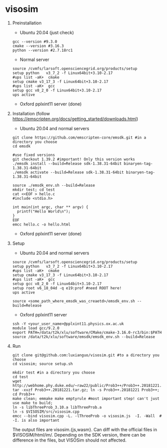 # visosim

1. Preinstallation

    - Ubuntu 20.04 (just check)

    ```
    gcc --version #9.3.0
    cmake --version #3.16.3
    python --version #2.7.18rc1
    ```
    - Normal server
    ```
    source /cvmfs/larsoft.opensciencegrid.org/products/setup
    setup python   v3_7_2 -f Linux64bit+3.10-2.17
    #ups list -aK+  cmake
    setup cmake v3_17_3 -f Linux64bit+3.10-2.17
    #ups list -aK+  gcc
    setup gcc v8_2_0 -f Linux64bit+3.10-2.17
    ups active
    ```
    - Oxford pplxint11 server (done)

2. Installation (follow https://emscripten.org/docs/getting_started/downloads.html) 
    - Ubuntu 20.04 and normal servers
    ```
    git clone https://github.com/emscripten-core/emsdk.git #in a directory you choose
    cd emsdk
  
    #use fixed versions
    git checkout 1.39.2 #important! Only this version works
    ./emsdk install --build=Release sdk-1.38.31-64bit binaryen-tag-1.38.31-64bit
    ./emsdk activate --build=Release sdk-1.38.31-64bit binaryen-tag-1.38.31-64bit

    source ./emsdk_env.sh --build=Release
    mkdir test; cd test
    cat <<EOF > hello.c 
    #include <stdio.h>

    int main(int argc, char ** argv) {
      printf("Hello World\n");
    }
    EOF
    emcc hello.c -o hello.html
    ```
    - Oxford pplxint11 server (done)

3. Setup
    - Ubuntu 20.04 and normal servers
    ```
    source /cvmfs/larsoft.opensciencegrid.org/products/setup
    setup python   v3_7_2 -f Linux64bit+3.10-2.17
    #ups list -aK+  cmake
    setup cmake v3_17_3 -f Linux64bit+3.10-2.17
    #ups list -aK+  gcc
    setup gcc v8_2_0 -f Linux64bit+3.10-2.17
    setup root v6_18_04d -q e19:prof #need ROOT here!
    ups active

    source <some_path_where_emsdk_was_creaetd>/emsdk_env.sh --build=Release
    ```
    - Oxford pplxint11 server
    ```
    ssh -Y <your_user_name>@pplxint11.physics.ox.ac.uk
    module load gcc/9.2.0
    export PATH=/data/t2k/xlu/software/CMake/cmake-3.16.0-rc3/bin:$PATH
    source /data/t2k/xlu/software/emsdk/emsdk_env.sh --build=Release
    ```
    
4. Run
    ```
    git clone git@github.com:luxianguo/visosim.git #to a directory you choose
    cd visosim; source setup.sh

    mkdir test #in a directory you choose
    cd test
    wget http://webhome.phy.duke.edu/~raw22/public/Prob3++/Prob3++.20181221.tar.gz
    tar -xvzf Prob3++.20181221.tar.gz; ln -s Prob3++.20181221 Prob3++; cd Prob3++
    make clean; emmake make emptyrule #most important step! can't just use make to build;
    ln -s libThreeProb_3.10.a libThreeProb.a
    ln -s $VISOSIM/src/visosim.cpp 
    emcc --bind visosim.cpp -L. -lThreeProb -o visosim.js  -I. -Wall  # -I. is also important
    ```
    The output files are visosim.{js,wasm}. Can diff with the official files in $VISOSIM/html/im/. Depending on the SDK version, there can be difference in the files, but VISOSim should not affected.



